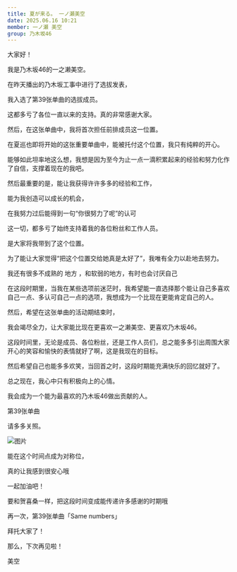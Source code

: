 ```yaml
---
title: 夏が来る。 一ノ瀬美空
date: 2025.06.16 10:21
member: 一ノ瀬 美空
group: 乃木坂46
---
```





大家好！

我是乃木坂46的一之濑美空。





在昨天播出的乃木坂工事中进行了选拔发表，

我入选了第39张单曲的选拔成员。

这都多亏了各位一直以来的支持。真的非常感谢大家。







然后，在这张单曲中，我将首次担任前排成员这一位置。





在夏巡也即将开始的这张重要单曲中，能被托付这个位置，我只有纯粹的开心。



能够如此坦率地这么想，我想是因为至今为止一点一滴积累起来的经验和努力化作了自信，支撑着现在的我吧。







然后最重要的是，能让我获得许许多多的经验和工作，

能为我创造可以成长的机会，

在我努力过后能得到一句“你很努力了呢”的认可



这一切，都多亏了始终支持着我的各位粉丝和工作人员。



是大家将我带到了这个位置。



为了能让大家觉得“把这个位置交给她真是太好了”，我唯有全力以赴地去努力。









我还有很多不成熟的
地方
，和软弱的地方，有时也会讨厌自己



在这段时期里，当我在某些选项前迷茫时，我希望能一直选择那个能让自己多喜欢自己一点、多认可自己一点的选项，我想成为一个比现在更能肯定自己的人。



然后，希望在这张单曲的活动期结束时，

我会竭尽全力，让大家能比现在更喜欢一之濑美空、更喜欢乃木坂46。





这段时间里，无论是成员、各位粉丝，还是工作人员们，总之能多多引出周围大家开心的笑容和愉快的表情就好了啊，这是我现在的目标。



然后希望自己也能多多欢笑，当回首之时，这段时期能充满快乐的回忆就好了。



总之现在，我心中只有积极向上的心情。



我会成为一个能为最喜欢的乃木坂46做出贡献的人。





第39张单曲



请多多关照。




![图片](https://www.nogizaka46.com/files/46/diary/n46/MEMBER/moblog/202506/mobtYZ2h4.jpg)


能在这个时间点成为对称位，


真的让我感到很安心哦



一起加油吧！





要和贺喜桑一样，把这段时间变成能传递许多感谢的时期哦



再一次，第39张单曲「Same numbers」


拜托大家了！



那么，下次再见啦！



美空





